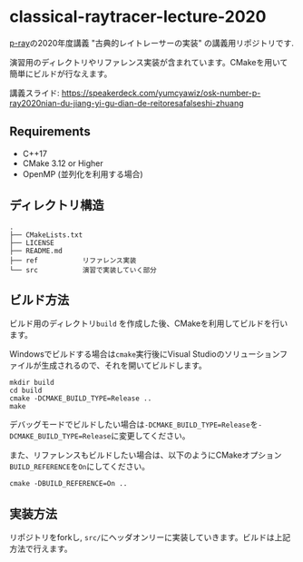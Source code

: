 # classical-raytracer-lecture-2020

[p-ray](https://p-ray.oskt.us/)の2020年度講義 "古典的レイトレーサーの実装" の講義用リポジトリです.

演習用のディレクトリやリファレンス実装が含まれています。CMakeを用いて簡単にビルドが行なえます。

講義スライド: https://speakerdeck.com/yumcyawiz/osk-number-p-ray2020nian-du-jiang-yi-gu-dian-de-reitoresafalseshi-zhuang

## Requirements

* C++17
* CMake 3.12 or Higher
* OpenMP (並列化を利用する場合)

## ディレクトリ構造

```
.
├── CMakeLists.txt
├── LICENSE
├── README.md
├── ref           リファレンス実装
└── src           演習で実装していく部分
```

## ビルド方法

ビルド用のディレクトリ`build` を作成した後、CMakeを利用してビルドを行います。

Windowsでビルドする場合は`cmake`実行後にVisual Studioのソリューションファイルが生成されるので、それを開いてビルドします。

```
mkdir build
cd build
cmake -DCMAKE_BUILD_TYPE=Release ..
make
```

デバッグモードでビルドしたい場合は`-DCMAKE_BUILD_TYPE=Release`を`-DCMAKE_BUILD_TYPE=Release`に変更してください。

また、リファレンスもビルドしたい場合は、以下のようにCMakeオプション`BUILD_REFERENCE`を`On`にしてください。
```
cmake -DBUILD_REFERENCE=On ..
```

## 実装方法

リポジトリをforkし, `src/`にヘッダオンリーに実装していきます。ビルドは上記方法で行えます。